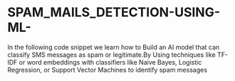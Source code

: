 # SPAM_MAILS_DETECTION-USING-ML-

In the following code snippet we learn how to Build an AI model that can classify SMS messages as spam or
legitimate.By  Using techniques like TF-IDF or word embeddings with
classifiers like Naive Bayes, Logistic Regression, or Support Vector
Machines to identify spam messages
